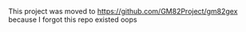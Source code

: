 This project was moved to https://github.com/GM82Project/gm82gex because I forgot this repo existed oops
